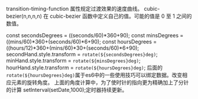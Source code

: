 transition-timing-function 属性规定过渡效果的速度曲线。
cubic-bezier(n,n,n,n)	在 cubic-bezier 函数中定义自己的值。可能的值是 0 至 1 之间的数值。


const secondsDegrees = ((seconds/60)*360+90);
const minsDegrees = ((mins/60)*360+(seconds/60)*6+90);
const hoursDegrees = ((hours/12)*360+(mins/60)*30+(seconds/60)*6+90); secondHand.style.transform = `rotate(${secondsDegrees}deg)`;
minHand.style.transform = `rotate(${minsDegrees}deg)`;
hourHand.style.transform = `rotate(${hoursDegrees}deg)`;
后面的`rotate(${hoursDegrees}deg)`属于es6中的一些使用技巧可以绑定数据。改变相应元素的旋转角度。
上面的角度计算中，为了使时针的指向更为精确加上了分针的计算
setInterval(setDate,1000);定时器持续更新。